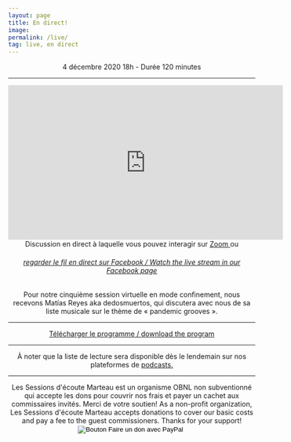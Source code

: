 ```yaml
---
layout: page
title: En direct! 
image: 
permalink: /live/
tag: live, en direct
---
```

<center>
4 décembre 2020 18h - Durée 120 minutes
<center>
<hr>
  <center>
<iframe src="https://www.facebook.com/plugins/video.php?href=https%3A%2F%2Fwww.facebook.com%2Fsessionsmarteau%2Fvideos%2F291403405560275%2F&show_text=0&width=560" width="560" height="315" style="border:none;overflow:hidden" scrolling="no" frameborder="0" allowTransparency="true" allowFullScreen="true"></iframe>
    Discussion en direct à laquelle vous pouvez interagir sur <a href="https://sessionsmarteau.com/session-virtuelle"> Zoom </a> ou <h6><a href="https://www.facebook.com/sessionsmarteau/"> regarder le fil en direct sur Facebook / Watch the live stream in our Facebook page</a></h6>
<center> 

<div class="fb-comments" data-href="https://sessionsmarteau.com/live/" data-colorscheme="dark" data-numposts="1" data-width=""></div>




Pour notre cinquième session virtuelle en mode confinement, nous recevons Matías Reyes aka dedosmuertos, qui discutera avec nous de sa liste musicale sur le thème de « pandemic grooves ». 
<hr>

<a href="https://sessionsmarteau.com/uploads/session-008/program/Sessions-Marteau-008-Programme.pdf" download>Télécharger le programme / download the program</a>

<hr>


À noter que la liste de lecture sera disponible dès le lendemain sur nos plateformes de <a href="https://sessionsmarteau.com/musique/#podcasts"> podcasts.</a> 








<hr>
<h8>
Les Sessions d'écoute Marteau est un organisme OBNL non subventionné qui accepte les dons pour couvrir nos frais et payer un cachet aux commissaires invités. Merci de votre soutien! As a non-profit organization, Les Sessions d'écoute Marteau accepts donations to cover our basic costs and pay a fee to the guest commissioners. Thanks for your support! 
</h8>

<form action="https://www.paypal.com/cgi-bin/webscr" method="post" target="_top">
<input type="hidden" name="cmd" value="_s-xclick" />
<input type="hidden" name="hosted_button_id" value="ZMNY6HYBJTQLL" />
<input type="image" src="https://www.paypalobjects.com/fr_CA/i/btn/btn_donate_SM.gif" border="0" name="submit" title="Aider un organisme OBNL non subventionné!" alt="Bouton Faire un don avec PayPal" />
<img alt="" border="0" src="https://www.paypal.com/fr_CA/i/scr/pixel.gif" width="1" height="1" />
</form>
